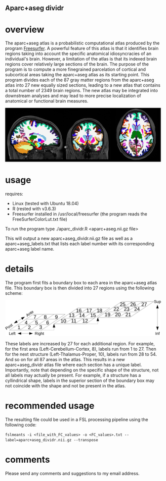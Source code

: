 ## Aparc+aseg dividr

# overview
The aparc+aseg atlas is a probabilistic computational atlas produced by the program [Freesurfer](https://surfer.nmr.mgh.harvard.edu/). A powerful feature of this atlas is that it identifies brain regions taking into account the specific anatomical idiosyncracies of an individual's brain. However, a limitation of the atlas is that its indexed brain regions cover relatively large sections of the brain. The purpose of the program is to compute a more finegrained parcelation of cortical and subcortical areas taking the aparc+aseg atlas as its starting point. This program divides each of the 87 gray matter regions from the aparc+aseg atlas into 27 new equally sized sections, leading to a new atlas that contains a total number of 2349 brain regions. The new atlas may be integrated into downstream analyses and may lead to more precise localization of anatomical or functional brain measures.

![hippo](https://github.com/iamnielsjanssen/aparcDividr/blob/master/aparc_dividr_loop.gif)

# usage
requires:
* Linux (tested with Ubuntu 18.04)
* R (rested with v3.6.3)
* Freesurfer installed in /usr/local/freesurfer (the program reads the FreeSurferColorLut.txt file)

To run the program type
./aparc_dividr.R <aparc+aseg.nii.gz file>

This will output a new aparc+aseg_dividr.nii.gz file as well as a aparc+aseg_labels.txt that lists each label number with its corresponding aparc+aseg label name.

# details
The program first fits a boundary box to each area in the aparc+aseg atlas file. This boundary box is then divided into 27 regions using the following scheme:

![hippo](https://github.com/iamnielsjanssen/aparcDividr/blob/master/detail_labels.png)

These labels are increased by 27 for each additional region. For example, for the first area (Left-Cerebellum-Cortex, 8), labels run from 1 to 27. Then for the next structure (Left-Thalamus-Proper, 10), labels run from 28 to 54. And so on for all 87 areas in the atlas. This results in a new aparc+aseg_dividr atlas file where each section has a unique label. Importantly, note that depending on the specific shape of the structure, not all labels may actually be present. For example, if a structure has a cyllindrical shape, labels in the superior section of the boundary box may not coincide with the shape and not be present in the atlas. 

# recommended usage
The resulting file could be used in a FSL processing pipeline using the following code:

`fslmeants -i <file_with_FC_values> -o <FC_values>.txt --label=aparc+aseg_dividr.nii.gz --transpose`

# comments
Please send any comments and suggestions to my email address.

